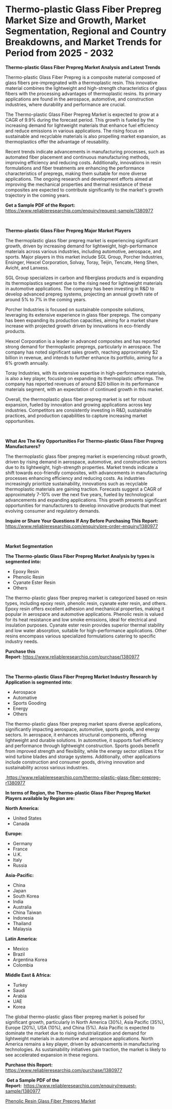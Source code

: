 <p><h1>Thermo-plastic Glass Fiber Prepreg Market Size and Growth, Market Segmentation, Regional and Country Breakdowns, and Market Trends for Period from 2025 -  2032</h1></p><p><strong>Thermo-plastic Glass Fiber Prepreg Market Analysis and Latest Trends</strong></p>
<p><p>Thermo-plastic Glass Fiber Prepreg is a composite material composed of glass fibers pre-impregnated with a thermoplastic resin. This innovative material combines the lightweight and high-strength characteristics of glass fibers with the processing advantages of thermoplastic resins. Its primary applications are found in the aerospace, automotive, and construction industries, where durability and performance are crucial.</p><p>The Thermo-plastic Glass Fiber Prepreg Market is expected to grow at a CAGR of 9.9% during the forecast period. This growth is fueled by the increasing demand for lightweight materials that enhance fuel efficiency and reduce emissions in various applications. The rising focus on sustainable and recyclable materials is also propelling market expansion, as thermoplastics offer the advantage of reusability.</p><p>Recent trends indicate advancements in manufacturing processes, such as automated fiber placement and continuous manufacturing methods, improving efficiency and reducing costs. Additionally, innovations in resin formulations and fiber treatments are enhancing the performance characteristics of prepregs, making them suitable for more diverse applications. The ongoing research and development efforts aimed at improving the mechanical properties and thermal resistance of these composites are expected to contribute significantly to the market's growth trajectory in the coming years.</p></p>
<p><strong>Get a Sample PDF of the Report:&nbsp;</strong> <a href="https://www.reliableresearchiq.com/enquiry/request-sample/1380977?utm_campaign=104&utm_medium=2&utm_source=Github&utm_content=ia&utm_term=01022025&utm_id=thermo-plastic-glass-fiber-prepreg">https://www.reliableresearchiq.com/enquiry/request-sample/1380977</a></p>
<p>&nbsp;</p>
<p><strong>Thermo-plastic Glass Fiber Prepreg Major Market Players</strong></p>
<p><p>The thermoplastic glass fiber prepreg market is experiencing significant growth, driven by increasing demand for lightweight, high-performance materials across various industries, including automotive, aerospace, and sports. Major players in this market include SGL Group, Porcher Industries, Ensinger, Hexcel Corporation, Solvay, Toray, Teijin, Tencate, Heng Shen, Avicht, and Lanxess.</p><p>SGL Group specializes in carbon and fiberglass products and is expanding its thermoplastics segment due to the rising need for lightweight materials in automotive applications. The company has been investing in R&D to develop advanced prepreg systems, projecting an annual growth rate of around 5% to 7% in the coming years.</p><p>Porcher Industries is focused on sustainable composite solutions, leveraging its extensive experience in glass fiber prepregs. The company has been expanding its production capacities, aiming for a market share increase with projected growth driven by innovations in eco-friendly products.</p><p>Hexcel Corporation is a leader in advanced composites and has reported strong demand for thermoplastic prepregs, particularly in aerospace. The company has noted significant sales growth, reaching approximately $2 billion in revenue, and intends to further enhance its portfolio, aiming for a 6% growth annually.</p><p>Toray Industries, with its extensive expertise in high-performance materials, is also a key player, focusing on expanding its thermoplastic offerings. The company has reported revenues of around $20 billion in its performance materials segment, with an expectation of continued growth in this market.</p><p>Overall, the thermoplastic glass fiber prepreg market is set for robust expansion, fueled by innovation and growing applications across key industries. Competitors are consistently investing in R&D, sustainable practices, and production capabilities to capture increasing market opportunities.</p></p>
<p>&nbsp;</p>
<p><strong>What Are The Key Opportunities For Thermo-plastic Glass Fiber Prepreg Manufacturers?</strong></p>
<p><p>The thermoplastic glass fiber prepreg market is experiencing robust growth, driven by rising demand in aerospace, automotive, and construction sectors due to its lightweight, high-strength properties. Market trends indicate a shift towards eco-friendly composites, with advancements in manufacturing processes enhancing efficiency and reducing costs. As industries increasingly prioritize sustainability, innovations such as recyclable thermoplastic materials are gaining traction. Forecasts suggest a CAGR of approximately 7-10% over the next five years, fueled by technological advancements and expanding applications. This growth presents significant opportunities for manufacturers to develop innovative products that meet evolving consumer and regulatory demands.</p></p>
<p><strong>Inquire or Share Your Questions If Any Before Purchasing This Report:</strong> <a href="https://www.reliableresearchiq.com/enquiry/pre-order-enquiry/1380977?utm_campaign=104&utm_medium=2&utm_source=Github&utm_content=ia&utm_term=01022025&utm_id=thermo-plastic-glass-fiber-prepreg">https://www.reliableresearchiq.com/enquiry/pre-order-enquiry/1380977</a></p>
<p>&nbsp;</p>
<p><strong>Market Segmentation</strong></p>
<p><strong>The Thermo-plastic Glass Fiber Prepreg Market Analysis by types is segmented into:</strong></p>
<p><ul><li>Epoxy Resin</li><li>Phenolic Resin</li><li>Cyanate Ester Resin</li><li>Others</li></ul></p>
<p><p>The thermo-plastic glass fiber prepreg market is categorized based on resin types, including epoxy resin, phenolic resin, cyanate ester resin, and others. Epoxy resin offers excellent adhesion and mechanical properties, making it popular in aerospace and automotive applications. Phenolic resin is valued for its heat resistance and low smoke emissions, ideal for electrical and insulation purposes. Cyanate ester resin provides superior thermal stability and low water absorption, suitable for high-performance applications. Other resins encompass various specialized formulations catering to specific industry needs.</p></p>
<p><strong>Purchase this Report:&nbsp;</strong><a href="https://www.reliableresearchiq.com/purchase/1380977?utm_campaign=104&utm_medium=2&utm_source=Github&utm_content=ia&utm_term=01022025&utm_id=thermo-plastic-glass-fiber-prepreg">https://www.reliableresearchiq.com/purchase/1380977</a></p>
<p>&nbsp;</p>
<p><strong>The Thermo-plastic Glass Fiber Prepreg Market Industry Research by Application is segmented into:</strong></p>
<p><ul><li>Aerospace</li><li>Automative</li><li>Sports Gooding</li><li>Energy</li><li>Others</li></ul></p>
<p><p>The thermo-plastic glass fiber prepreg market spans diverse applications, significantly impacting aerospace, automotive, sports goods, and energy sectors. In aerospace, it enhances structural components, offering lightweight and durable solutions. In automotive, it supports fuel efficiency and performance through lightweight construction. Sports goods benefit from improved strength and flexibility, while the energy sector utilizes it for wind turbine blades and storage systems. Additionally, other applications include construction and consumer goods, driving innovation and sustainability across various industries.</p></p>
<p><a href="https://www.reliableresearchiq.com/thermo-plastic-glass-fiber-prepreg-r1380977?utm_campaign=104&utm_medium=2&utm_source=Github&utm_content=ia&utm_term=01022025&utm_id=thermo-plastic-glass-fiber-prepreg">&nbsp;https://www.reliableresearchiq.com/thermo-plastic-glass-fiber-prepreg-r1380977</a></p>
<p><strong>In terms of Region, the Thermo-plastic Glass Fiber Prepreg Market Players available by Region are:</strong></p>
<p>
    <p> <strong> North America: </strong>
        <ul>
            <li>United States</li>
            <li>Canada</li>
        </ul>
        </p> 
    <p> <strong> Europe: </strong>
        <ul>
            <li>Germany</li>
            <li>France</li>
            <li>U.K.</li>
            <li>Italy</li>
            <li>Russia</li>
        </ul>
        </p> 
    <p> <strong> Asia-Pacific: </strong>
        <ul>
            <li>China</li>
            <li>Japan</li>
            <li>South Korea</li>
            <li>India</li>
            <li>Australia</li>
            <li>China Taiwan</li>
            <li>Indonesia</li>
            <li>Thailand</li>
            <li>Malaysia</li>
        </ul>
        </p> 
    <p> <strong> Latin America: </strong>
        <ul>
            <li>Mexico</li>
            <li>Brazil</li>
            <li>Argentina Korea</li>
            <li>Colombia</li>
        </ul>
        </p> 
    <p> <strong> Middle East & Africa: </strong>
        <ul>
            <li>Turkey</li>
            <li>Saudi</li>
            <li>Arabia</li>
            <li>UAE</li>
            <li>Korea</li>
        </ul>
    </p>
    </p>
<p><p>The global thermo-plastic glass fiber prepreg market is poised for significant growth, particularly in North America (30%), Asia Pacific (35%), Europe (20%), USA (10%), and China (5%). Asia Pacific is expected to dominate the market due to rising industrialization and demand for lightweight materials in automotive and aerospace applications. North America remains a key player, driven by advancements in manufacturing technologies. As sustainability initiatives gain traction, the market is likely to see accelerated expansion in these regions.</p></p>
<p><strong>Purchase this Report: </strong><a href="https://www.reliableresearchiq.com/purchase/1380977?utm_campaign=104&utm_medium=2&utm_source=Github&utm_content=ia&utm_term=01022025&utm_id=thermo-plastic-glass-fiber-prepreg">https://www.reliableresearchiq.com/purchase/1380977</a></p>
<p>&nbsp;<strong>Get a Sample PDF of the Report:&nbsp;&nbsp;</strong><a href="https://www.reliableresearchiq.com/enquiry/request-sample/1380977?utm_campaign=104&utm_medium=2&utm_source=Github&utm_content=ia&utm_term=01022025&utm_id=thermo-plastic-glass-fiber-prepreg">https://www.reliableresearchiq.com/enquiry/request-sample/1380977</a></p>
<p><strong></strong></p>
<p><p><a href="https://github.com/iceknahomi/Market-Research-Report-List-1/blob/main/phenolic-resin-glass-fiber-prepreg-market.md?utm_campaign=104&utm_medium=2&utm_source=Github&utm_content=ia&utm_term=01022025&utm_id=thermo-plastic-glass-fiber-prepreg">Phenolic Resin Glass Fiber Prepreg Market</a></p></p>